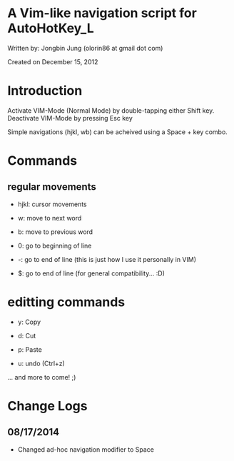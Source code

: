 A Vim-like navigation script for AutoHotKey_L
====

Written by: Jongbin Jung (olorin86 at gmail dot com)

Created on December 15, 2012

# Introduction
Activate VIM-Mode (Normal Mode) by double-tapping either Shift key.
Deactivate VIM-Mode by pressing Esc key

Simple navigations (hjkl, wb) can be acheived using a Space + key combo.

# Commands
## regular movements
- hjkl: cursor movements
- w: move to next word
- b: move to previous word

- 0: go to beginning of line
- -: go to end of line (this is just how I use it personally in VIM)
- $: go to end of line (for general compatibility... :D)

# editting commands
- y: Copy
- d: Cut
- p: Paste

- u: undo (Ctrl+z)
    
... and more to come! ;)

# Change Logs
## 08/17/2014
- Changed ad-hoc navigation modifier to Space
